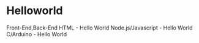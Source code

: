 # Helloworld
Front-End,Back-End
HTML - Hello World
Node.js/Javascript - Hello World
C/Arduino - Hello World
